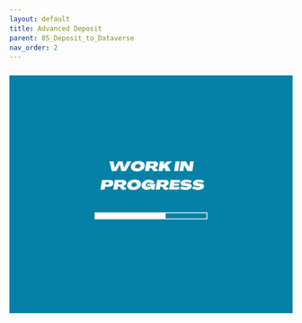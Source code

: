 ```yaml
---
layout: default
title: Advanced Deposit
parent: 05_Deposit_to_Dataverse
nav_order: 2
---
```


<p style="margin-top:25px">
<img src="figures/work-in-progress.png" width="600"/>
</p>





